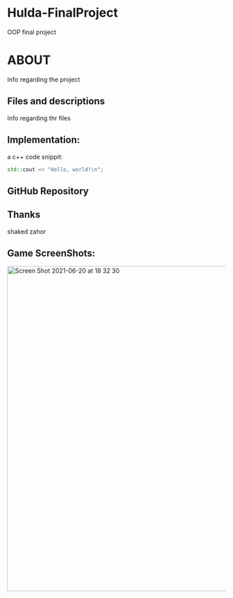 # Hulda-FinalProject
OOP final project
# ABOUT

Info regarding the project

## Files and descriptions

Info regarding thr files

## Implementation:

a c++ code snippit:

```c++
std::cout << "Hello, world!\n";
```

## GitHub Repository

## Thanks

shaked zahor


## Game ScreenShots:
<img width="748" alt="Screen Shot 2021-06-20 at 18 32 30" src="https://user-images.githubusercontent.com/71547715/122680019-fc004180-d1f5-11eb-9425-8f5b9ab20e2b.png">
